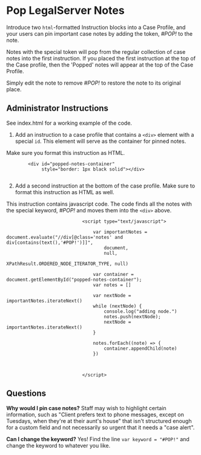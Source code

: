 # Pop LegalServer Notes


Introduce two `html`-formatted Instruction blocks into a Case Profile, and your users can pin important case notes by adding the token, _#POP!_ to the note.

Notes with the special token will pop from the regular collection of case notes into the first instruction. If you placed the first instruction at the top of the Case profile, then the 'Popped' notes will appear at the top of the Case Profile.

Simply edit the note to remove _#POP!_ to restore the note to its original place. 


## Administrator Instructions

See index.html for a working example of the code.

1. Add an instruction to a case profile that contains a `<div>` element with a special `id`. This element will serve as the container for pinned notes. 

Make sure you format this instruction as HTML.

```
        <div id="popped-notes-container"
             style="border: 1px black solid"></div>
 

```

2. Add a second instruction at the bottom of the case profile. Make sure to format this instruction as HTML as well.

This instruction contains javascript code. The code finds all the notes with the special keyword, _#POP!_ and moves them into the `<div>` above.

```
                            <script type="text/javascript">

                                var importantNotes = document.evaluate("//div[@class='notes' and div[contains(text(),'#POP!')]]",
                                    document,
                                    null,
                                    XPathResult.ORDERED_NODE_ITERATOR_TYPE, null)

                                var container = document.getElementById("popped-notes-container");
                                var notes = []

                                var nextNode = importantNotes.iterateNext()
                                while (nextNode) {
                                    console.log("adding node.")
                                    notes.push(nextNode);
                                    nextNode = importantNotes.iterateNext()
                                }

                                notes.forEach((note) => {
                                    container.appendChild(note)
                                })



                            </script>

```


## Questions

**Why would I pin case notes?** Staff may wish to highlight certain information, such as "Client prefers text to phone messages, except on Tuesdays, when they're at their aunt's house" that isn't structured enough for a custom field and not necessarily so urgent that it needs a "case alert". 

**Can I change the keyword?** Yes! Find the line `var keyword = "#POP!"` and change the keyword to whatever you like.  




